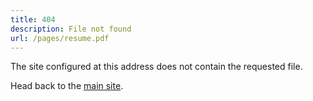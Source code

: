 ```yaml
---
title: 404
description: File not found
url: /pages/resume.pdf
---
```


The site configured at this address does not contain the requested file.

Head back to the [main site](/).
